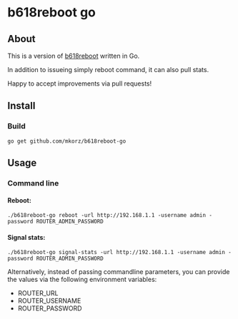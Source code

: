# b618reboot go

## About
This is a version of [b618reboot](https://github.com/mkorz/b618reboot/) written in Go.

In addition to issueing simply reboot command, it can also pull stats.

Happy to accept improvements via pull requests!

## Install
### Build
```
go get github.com/mkorz/b618reboot-go
```

## Usage
### Command line
#### Reboot:
```
./b618reboot-go reboot -url http://192.168.1.1 -username admin -password ROUTER_ADMIN_PASSWORD
```
#### Signal stats:
```
./b618reboot-go signal-stats -url http://192.168.1.1 -username admin -password ROUTER_ADMIN_PASSWORD
```

Alternatively, instead of passing commandline parameters, you can provide the values via the following environment variables:
 * ROUTER_URL
 * ROUTER_USERNAME
 * ROUTER_PASSWORD
